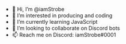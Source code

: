 - 👋 Hi, I’m @iamStrobe
- 👀 I’m interested in producing and coding
- 🌱 I’m currently learning JavaScript
- 💞️ I’m looking to collaborate on Discord bots
- 📫 Reach me on Discord: iamStrobe#0001
